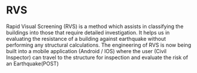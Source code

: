 # RVS

Rapid Visual Screening (RVS) is a method which assists in classifying the buildings into those that require detailed investigation. It helps us in evaluating the resistance of a building against earthquake without performing any structural calculations. The engineering of RVS is now being built into a mobile application (Android / IOS) where the user (Civil Inspector) can travel to the structure for inspection and evaluate the risk of an Earthquake(POST) 
